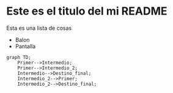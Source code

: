 # Este es el titulo del mi **README**

Esta es una lista de cosas

- Balon
- Pantalla

```mermaid
graph TD;
    Primer-->Intermedio;
    Primer-->Intermedio_2;
    Intermedio-->Destino_final;
    Intermedio_2-->Primer;
    Intermedio_2-->Destino_final;
```
